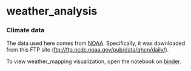 # weather_analysis
 
### Climate data

The data used here comes from [NOAA](https://www.ncdc.noaa.gov/). Specifically, it was downloaded from this FTP site (ftp://ftp.ncdc.noaa.gov/pub/data/ghcn/daily/).

To view weather_mapping visualization, open the notebook on [binder](https://mybinder.org/).
